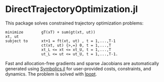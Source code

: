 # DirectTrajectoryOptimization.jl
This package solves constrained trajectory optimization problems: 

```
minimize        gT(xT) + sum(gt(xt, ut))
xt, ut
subject to      xt+1 = ft(xt, ut) , t = 1,...,T-1 
                ct(xt, ut) {>,=} 0, t = 1,...,T
                xt_L <= xt <= xt_U, t = 1,...,T 
                ut_L <= ut <= ut_U, t = 1,...,T-1.
```

Fast and allocation-free gradients and sparse Jacobians are automatically generated using [Symbolics.jl](https://github.com/JuliaSymbolics/Symbolics.jl) for user-provided costs, constraints, and dynamics. The problem is solved with [Ipopt](https://coin-or.github.io/Ipopt/).

